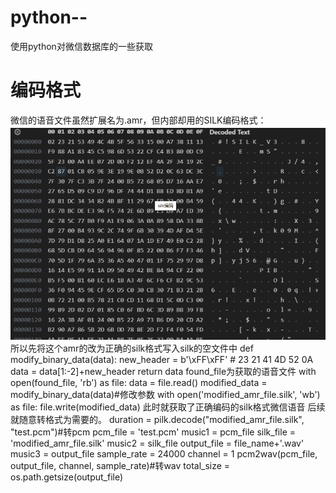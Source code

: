 # python--
使用python对微信数据库的一些获取
# 编码格式
微信的语音文件虽然扩展名为.amr，但内部却用的SILK编码格式：
![alt text](image.png)
所以先将这个amr的改为正确的silk格式写入silk的空文件中
def modify_binary_data(data):
    new_header = b'\xFF\xFF'  # 23 21 41 4D 52 0A
    data =   data[1:-2]+new_header
    return data
found_file为获取的语音文件
 with open(found_file, 'rb') as file:
        data = file.read()
        modified_data = modify_binary_data(data)#修改参数
    with open('modified_amr_file.silk', 'wb') as file:
        file.write(modified_data)
此时就获取了正确编码的silk格式微信语音
后续就随意转格式为需要的。
duration = pilk.decode("modified_amr_file.silk", "test.pcm")#转pcm
pcm_file = 'test.pcm'
music1 = pcm_file
silk_file = 'modified_amr_file.silk'
music2 = silk_file
output_file = file_name+'.wav'
music3 = output_file
sample_rate = 24000
channel = 1
pcm2wav(pcm_file, output_file, channel, sample_rate)#转wav
total_size = os.path.getsize(output_file)
